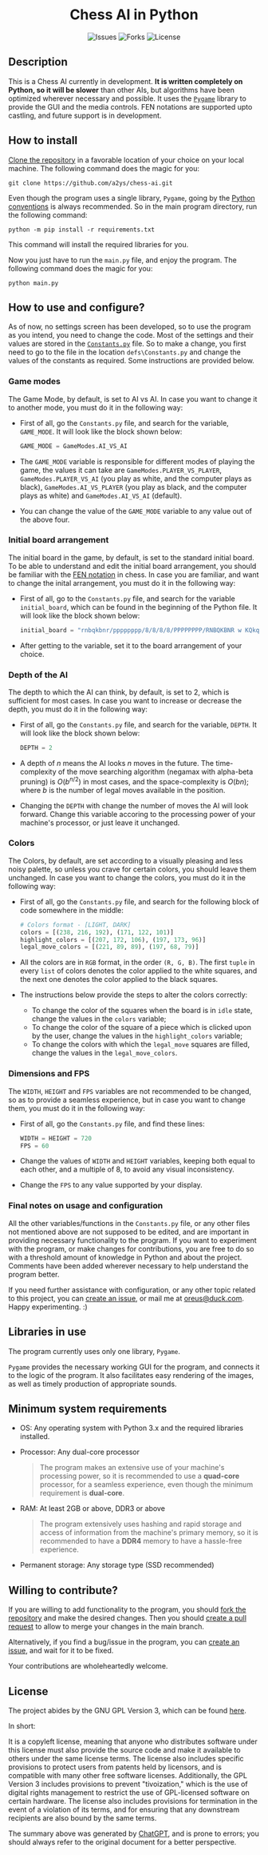 <div align="center">

# Chess AI in Python

![Issues](https://img.shields.io/github/issues/a2ys/chess-ai?style=for-the-badge) ![Forks](https://img.shields.io/github/forks/a2ys/chess-ai?style=for-the-badge) ![License](https://img.shields.io/github/license/a2ys/chess-ai?style=for-the-badge)

</div>

## Description

This is a Chess AI currently in development. **It is written completely on Python, so it will be slower** than other AIs, but algorithms have been optimized wherever necessary and possible. It uses the [`Pygame`](pygame.org) library to provide the GUI and the media controls. FEN notations are supported upto castling, and future support is in development.

## How to install

[Clone the repository](https://github.com/git-guides/git-clone) in a favorable location of your choice on your local machine. The following command does the magic for you:

```shell
git clone https://github.com/a2ys/chess-ai.git
```

Even though the program uses a single library, `Pygame`, going by the [Python conventions](https://docs.python.org/3/tutorial/venv.html#:~:text=A%20common%20convention%20is%20to%20put%20this%20list%20in%20a%20requirements.txt%20file) is always recommended. So in the main program directory, run the following command:

```shell
python -m pip install -r requirements.txt
```
This command will install the required libraries for you.

Now you just have to run the `main.py` file, and enjoy the program. The following command does the magic for you:

```shell
python main.py
```

## How to use and configure?

As of now, no settings screen has been developed, so to use the program as you intend, you need to change the code. Most of the settings and their values are stored in the [`Constants.py`](defs/Constants.py) file. So to make a change, you first need to go to the file in the location `defs\Constants.py` and change the values of the constants as required. Some instructions are provided below.

### Game modes

The Game Mode, by default, is set to AI vs AI. In case you want to change it to another mode, you must do it in the following way:

- First of all, go the `Constants.py` file, and search for the variable, `GAME_MODE`. It will look like the block shown below:

    ```python
    GAME_MODE = GameModes.AI_VS_AI
    ```
- The `GAME_MODE` variable is responsible for different modes of playing the game, the values it can take are `GameModes.PLAYER_VS_PLAYER`, `GameModes.PLAYER_VS_AI` (you play as white, and the computer plays as black), `GameModes.AI_VS_PLAYER` (you play as black, and the computer plays as white) and `GameModes.AI_VS_AI` (default).
- You can change the value of the `GAME_MODE` variable to any value out of the above four.

### Initial board arrangement

The initial board in the game, by default, is set to the standard initial board. To be able to understand and edit the initial board arrangement, you should be familiar with the [FEN notation](https://www.chess.com/terms/fen-chess) in chess. In case you are familiar, and want to change the inital arrangement, you must do it in the following way:

- First of all, go to the `Constants.py` file, and search for the variable `initial_board`, which can be found in the beginning of the Python file. It will look like the block shown below:

    ```python
    initial_board = "rnbqkbnr/pppppppp/8/8/8/8/PPPPPPPP/RNBQKBNR w KQkq - 0 1"
    ```
- After getting to the variable, set it to the board arrangement of your choice.

### Depth of the AI

The depth to which the AI can think, by default, is set to $2$, which is sufficient for most cases. In case you want to increase or decrease the depth, you must do it in the following way:

- First of all, go the `Constants.py` file, and search for the variable, `DEPTH`. It will look like the block shown below:

    ```python
    DEPTH = 2
    ```
- A depth of $n$ means the AI looks $n$ moves in the future. The time-complexity of the move searching algorithm (negamax with alpha-beta pruning) is $O(b^{n/2})$ in most cases, and the space-complexity is $O(bn)$; where $b$ is the number of legal moves available in the position.
- Changing the `DEPTH` with change the number of moves the AI will look forward. Change this variable accoring to the processing power of your machine's processor, or just leave it unchanged.

### Colors

The Colors, by default, are set according to a visually pleasing and less noisy palette, so unless you crave for certain colors, you should leave them unchanged. In case you want to change the colors, you must do it in the following way:

- First of all, go the `Constants.py` file, and search for the following block of code somewhere in the middle:

    ```python
    # Colors format - [LIGHT, DARK]
    colors = [(238, 216, 192), (171, 122, 101)]
    highlight_colors = [(207, 172, 106), (197, 173, 96)]
    legal_move_colors = [(221, 89, 89), (197, 68, 79)]
    ```
- All the colors are in `RGB` format, in the order `(R, G, B)`. The first `tuple` in every `list` of colors denotes the color applied to the white squares, and the next one denotes the color applied to the black squares.
- The instructions below provide the steps to alter the colors correctly:
    - To change the color of the squares when the board is in `idle` state, change the values in the `colors` variable;
    - To change the color of the square of a piece which is clicked upon by the user, change the values in the `highlight_colors` variable;
    - To change the colors with which the `legal_move` squares are filled, change the values in the `legal_move_colors`.

### Dimensions and FPS

The `WIDTH`, `HEIGHT` and `FPS` variables are not recommended to be changed, so as to provide a seamless experience, but in case you want to change them, you must do it in the following way:

- First of all, go the `Constants.py` file, and find these lines:

    ```python
    WIDTH = HEIGHT = 720
    FPS = 60
    ```
- Change the values of `WIDTH` and `HEIGHT` variables, keeping both equal to each other, and a multiple of $8$, to avoid any visual inconsistency.
- Change the `FPS` to any value supported by your display.

### Final notes on usage and configuration

All the other variables/functions in the `Constants.py` file, or any other files not mentioned above are not supposed to be edited, and are important in providing necessary functionality to the program. If you want to experiment with the program, or make changes for contributions, you are free to do so with a threshold amount of knowledge in Python and about the project. Comments have been added wherever necessary to help understand the program better.

If you need further assistance with configuration, or any other topic related to this project, you can [create an issue](https://github.com/a2ys/chess-ai/issues/new/choose), or mail me at [oreus@duck.com](mailto:oreus@duck.com). Happy experimenting. :)

## Libraries in use

The program currently uses only one library, `Pygame`.

`Pygame` provides the necessary working GUI for the program, and connects it to the logic of the program. It also facilitates easy rendering of the images, as well as timely production of appropriate sounds.

## Minimum system requirements

- OS: Any operating system with Python 3.x and the required libraries installed.
- Processor: Any dual-core processor

  > The program makes an extensive use of your machine's processing power, so it is recommended to use a **quad-core** processor, for a seamless experience, even though the minimum requirement is **dual-core**.
- RAM: At least 2GB or above, DDR3 or above

  > The program extensively uses hashing and rapid storage and access of information from the machine's primary memory, so it is recommended to have a  **DDR4** memory to have a hassle-free experience.
- Permanent storage: Any storage type (SSD recommended)

## Willing to contribute?

If you are willing to add functionality to the program, you should [fork the repository](https://github.com/a2ys/chess-ai/fork) and make the desired changes. Then you should [create a pull request](https://github.com/a2ys/chess-ai/compare) to allow to merge your changes in the main branch.

Alternatively, if you find a bug/issue in the program, you can [create an issue](https://github.com/a2ys/chess-ai/issues/new/choose), and wait for it to be fixed.

Your contributions are wholeheartedly welcome.

## License

The project abides by the GNU GPL Version 3, which can be found [here](LICENSE.md).

In short:

It is a copyleft license, meaning that anyone who distributes software under this license must also provide the source code and make it available to others under the same license terms. The license also includes specific provisions to protect users from patents held by licensors, and is compatible with many other free software licenses. Additionally, the GPL Version 3 includes provisions to prevent "tivoization," which is the use of digital rights management to restrict the use of GPL-licensed software on certain hardware. The license also includes provisions for termination in the event of a violation of its terms, and for ensuring that any downstream recipients are also bound by the same terms.

The summary above was generated by [ChatGPT](https://chat.openai.com), and is prone to errors; you should always refer to the original document for a better perspective.
